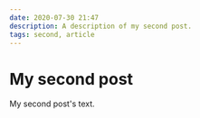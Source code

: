 ```yaml
---
date: 2020-07-30 21:47
description: A description of my second post.
tags: second, article
---
```

# My second post

My second post's text.
